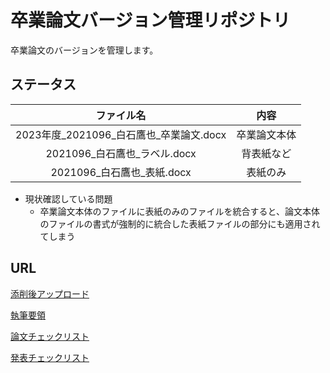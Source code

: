 # 卒業論文バージョン管理リポジトリ
卒業論文のバージョンを管理します。

## ステータス
|ファイル名|内容|
|:-:|:-:|
|2023年度_2021096_白石鷹也_卒業論文.docx|卒業論文本体|
|2021096_白石鷹也_ラベル.docx|背表紙など|
|2021096_白石鷹也_表紙.docx|表紙のみ|

- 現状確認している問題
   - 卒業論文本体のファイルに表紙のみのファイルを統合すると、論文本体のファイルの書式が強制的に統合した表紙ファイルの部分にも適用されてしまう

## URL
[添削後アップロード](https://github.com/Takaya-Shiraishi/GraduateThesis/issues)

[執筆要領](https://github.com/Takaya-Shiraishi/GraduateThesis/wiki)

[論文チェックリスト](https://takaya-shiraishi.github.io/GraduateThesis/GraduateThesisChecklist.html)
    
[発表チェックリスト](https://takaya-shiraishi.github.io/GraduateThesis/PresentationChecklist.html)  
